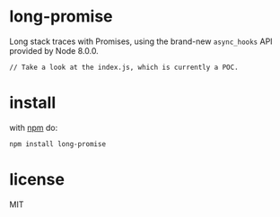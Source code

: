 # long-promise

Long stack traces with Promises, using the brand-new `async_hooks` API provided by Node 8.0.0.

```JS
// Take a look at the index.js, which is currently a POC.
```

# install
with [npm](https://npmjs.org) do:

```
npm install long-promise
```

# license

MIT
